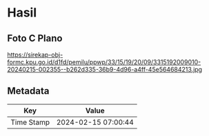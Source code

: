 # Hasil

## Foto C Plano

https://sirekap-obj-formc.kpu.go.id/d1fd/pemilu/ppwp/33/15/19/20/09/3315192009010-20240215-002355--b262d335-36b9-4d96-a4ff-45e564684213.jpg


## Metadata

| Key        | Value               |
| ---------- | ------------------- |
| Time Stamp | 2024-02-15 07:00:44 |



